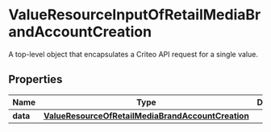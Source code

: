

# ValueResourceInputOfRetailMediaBrandAccountCreation

A top-level object that encapsulates a Criteo API request for a single value.

## Properties

| Name | Type | Description | Notes |
|------------ | ------------- | ------------- | -------------|
|**data** | [**ValueResourceOfRetailMediaBrandAccountCreation**](ValueResourceOfRetailMediaBrandAccountCreation.md) |  |  [optional] |



